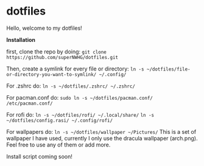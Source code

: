 # dotfiles
Hello, welcome to my dotfiles!


**Installation**

first, clone the repo by doing:
```git clone https://github.com/superNWHG/dotfiles.git```

Then, create a symlink for every file or directory:
````ln -s ~/dotfiles/file-or-directory-you-want-to-symlink/ ~/.config/````

For .zshrc do:
```ln -s ~/dotfiles/.zshrc/ ~/.zshrc/```

For pacman.conf do:
```sudo ln -s ~/dotfiles/pacman.conf/ /etc/pacman.conf/```

For rofi do:
```ln -s ~/dotfiles/rofi/ ~/.local/share/```
```ln -s ~/dotfiles/config.rasi/ ~/.config/rofi/```

For wallpapers do:
```ln -s ~/dotfiles/wallpaper ~/Pictures/```
This is a set of wallpaper I have used, currently I only use the dracula wallpaper (arch.png). Feel free to use any of them or add more.

Install script coming soon!

